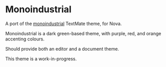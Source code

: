 # Monoindustrial

A port of the [monoindustrial](http://inkdeep.github.io/TextMate-Themes/#monoindustrial) TextMate theme, for Nova.

Monoindustrial is a dark green-based theme, with purple, red, and orange accenting colours.

Should provide both an editor and a document theme.

This theme is a work-in-progress.